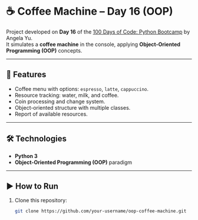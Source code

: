 # ☕ Coffee Machine – Day 16 (OOP)

Project developed on **Day 16** of the [100 Days of Code: Python Bootcamp](https://www.udemy.com/course/100-days-of-code/) by Angela Yu.  
It simulates a **coffee machine** in the console, applying **Object-Oriented Programming (OOP)** concepts.

---

## 🚀 Features
- Coffee menu with options: `espresso`, `latte`, `cappuccino`.
- Resource tracking: water, milk, and coffee.
- Coin processing and change system.
- Object-oriented structure with multiple classes.
- Report of available resources.

---

## 🛠️ Technologies
- **Python 3**
- **Object-Oriented Programming (OOP)** paradigm

---

## ▶️ How to Run
1. Clone this repository:
   ```bash
   git clone https://github.com/your-username/oop-coffee-machine.git
